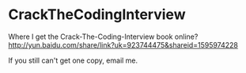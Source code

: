CrackTheCodingInterview
=======================

Where I get the Crack-The-Coding-Interview book online?
http://yun.baidu.com/share/link?uk=923744475&shareid=1595974228

If you still can't get one copy, email me.
